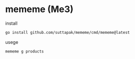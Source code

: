# mememe (Me3)

install

```bash
go install github.com/suttapak/mememe/cmd/mememe@latest
```

usege

```bash
mememe g products
```

